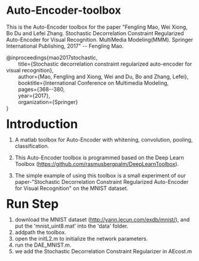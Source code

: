 # Auto-Encoder-toolbox
This is the Auto-Encoder toolbox for the paper "Fengling Mao, Wei Xiong, Bo Du and Lefei Zhang. Stochastic Decorrelation Constraint Regularized Auto-Encoder for Visual Recognition. MultiMedia Modeling(MMM). Springer International Publishing, 2017" -- Fengling Mao.

@inproceedings{mao2017stochastic, </br>
   &emsp;&emsp; title={Stochastic decorrelation constraint regularized auto-encoder for visual recognition},</br>
  &emsp;&emsp;  author={Mao, Fengling and Xiong, Wei and Du, Bo and Zhang, Lefei},</br>
  &emsp;&emsp; booktitle={International Conference on Multimedia Modeling, </br>
  &emsp;&emsp; pages={368--380, </br>
  &emsp;&emsp; year={2017},</br>
  &emsp;&emsp; organization={Springer}</br>
}



<font size=6> **Introduction** </font>

1. A matlab toolbox for Auto-Encoder with whitening, convolution, pooling, classification.

2. This Auto-Encoder toolbox is programmed based on the Deep Learn Toolbox (https://github.com/rasmusbergpalm/DeepLearnToolbox).

3. The simple example of using this toolbox is a small experiment of our paper-"Stochastic Decorrelation Constraint Regularized Auto-Encoder for Visual Recognition" on the MNIST dataset.


<font size=6>  **Run Step** </font>

1. download the MNIST dataset (http://yann.lecun.com/exdb/mnist/), and put the 'mnist_uint8.mat' into the 'data' folder.  
2. addpath the toolbox.
3. open the initL2.m to initialize the network parameters.
4. run the DAE_MNIST.m.
5. we add the Stochastic Decorrelation Constraint Regularizer in AEcost.m
